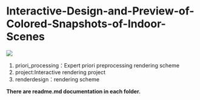 # Interactive-Design-and-Preview-of-Colored-Snapshots-of-Indoor-Scenes
![](https://github.com/liubai20609/Interactive-Design-and-Preview-of-Colored-Snapshots-of-Indoor-Scenes-1/blob/master/show.png?raw=true)
1. priori_processing：Expert priori preprocessing rendering scheme
2. project:Interactive rendering project
3. renderdesign：rendering scheme

<b>There are readme.md documentation in each folder.</b>
